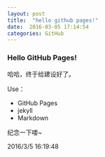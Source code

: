 ```yaml
---
layout: post
title:  "hello github pages!"
date:  2016-03-05 17:14:54
categories: GitHub
---
```




### Hello GitHub Pages! ###
哈哈，终于给建设好了。

Use：

- GitHub Pages
- jekyll
- Markdown

纪念一下喽~

2016/3/5 16:19:48 
